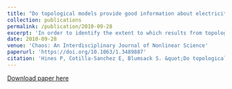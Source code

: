 ```yaml
---
title: "Do topological models provide good information about electricity infrastructure vulnerability?"
collection: publications
permalink: /publication/2010-09-28
excerpt: 'In order to identify the extent to which results from topological graph models are useful for modeling vulnerability in electricity infrastructure, we measure the susceptibility of power networks to random failures and directed attacks using three measures of vulnerability: characteristic path lengths, connectivity loss, and blackout sizes. The first two are purely topological metrics. The blackout size calculation results from a model of cascading failure in power networks. Testing the response of 40 areas within the Eastern U.S. power grid and a standard IEEE test case to a variety of attack/failure vectors indicates that directed attacks result in larger failures using all three vulnerability measures, but the attack-vectors that appear to cause the most damage depend on the measure chosen. While the topological metrics and the power grid model show some similar trends, the vulnerability metrics for individual simulations show only a mild correlation. We conclude that evaluating vulnerability in power networks using purely topological metrics can be misleading.'
date: 2010-09-28
venue: 'Chaos: An Interdisciplinary Journal of Nonlinear Science'
paperurl: 'https://doi.org/10.1063/1.3489887'
citation: 'Hines P, Cotilla-Sanchez E, Blumsack S. &quot;Do topological models provide good information about electricity infrastructure vulnerability?.&quot; <i>Chaos</i>. 20(3) (2010)'
---
```


[Download paper here](https://doi.org/10.1063/1.3489887)
